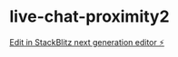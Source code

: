# live-chat-proximity2

[Edit in StackBlitz next generation editor ⚡️](https://stackblitz.com/~/github.com/Kwatakye/live-chat-proximity2)